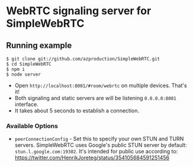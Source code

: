 # WebRTC signaling server for SimpleWebRTC

## Running example

```
$ git clone git://github.com/azproduction/SimpleWebRTC.git
$ cd SimpleWebRTC
$ npm i
$ node server
```

 - Open `http://localhost:8001/#room/webrtc` on multiple devices. That's it!
 - Both signaling and static servers are will be listening `0.0.0.0:8001` interface.
 - It takes about 5 seconds to establish a connection.

### Available Options

 - `peerConnectionConfig` - Set this to specify your own STUN and TURN servers. SimpleWebRTC uses Google's public STUN server by
 default: `stun.l.google.com:19302`. It's intended for public use according to: https://twitter.com/HenrikJoreteg/status/354105684591251456
